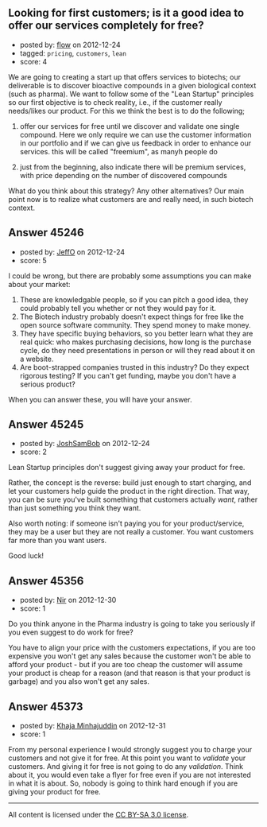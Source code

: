 ## Looking for first customers; is it a good idea to offer our services completely for free?

- posted by: [flow](https://stackexchange.com/users/-1/17377-flow) on 2012-12-24
- tagged: `pricing`, `customers`, `lean`
- score: 4

We are going to creating a start up that offers services to biotechs; our deliverable is to discover bioactive compounds in a given biological context (such as pharma). We want to follow some of the "Lean Startup" principles so our first objective is to check reality, i.e., if the customer really needs/likes our product. For this we think the best is to do the following;

 1. offer our services for free until we discover and validate one
    single compound. Here we only require we can use the customer
    information in our portfolio and if we can give us feedback in order
    to enhance our services. this will be called "freemium", as manyh
    people do
    
 2. just from the beginning, also indicate there will be premium
        services, with price depending on the number of discovered compounds

What do you think about this strategy? Any other alternatives? Our main point now is to realize what customers are and really need, in such biotech context.


## Answer 45246

- posted by: [JeffO](https://stackexchange.com/users/-1/1796-jeffo) on 2012-12-24
- score: 5

I could be wrong, but there are probably some assumptions you can make about your market:

 1. These are knowledgable people, so if you can pitch a good idea, they could probably tell you whether or not they would pay for it.
 2. The Biotech industry probably doesn't expect things for free like the open source software community. They spend money to make money.
 3. They have specific buying behaviors, so you better learn what they are real quick: who makes purchasing decisions, how long is the purchase cycle, do they need presentations in person or will they read about it on a website. 
 4. Are boot-strapped companies trusted in this industry? Do they expect rigorous testing? If you can't get funding, maybe you don't have a serious product?

When you can answer these, you will have your answer.


## Answer 45245

- posted by: [JoshSamBob](https://stackexchange.com/users/-1/940-joshsambob) on 2012-12-24
- score: 2

Lean Startup principles don't suggest giving away your product for free. 

Rather, the concept is the reverse: build just enough to start charging, and let your customers help guide the product in the right direction. That way, you can be sure you've built something that customers actually *want*, rather than just something you think they want.

Also worth noting: if someone isn't paying you for your product/service, they may be a user but they are not really a customer. You want customers far more than you want users.

Good luck!


## Answer 45356

- posted by: [Nir](https://stackexchange.com/users/-1/4237-nir) on 2012-12-30
- score: 1

Do you think anyone in the Pharma industry is going to take you seriously if you even suggest to do work for free?

You have to align your price with the customers expectations, if you are too expensive you won't get any sales because the customer won't be able to afford your product - but if you are too cheap the customer will assume your product is cheap for a reason (and that reason is that your product is garbage) and you also won't get any sales.




## Answer 45373

- posted by: [Khaja Minhajuddin](https://stackexchange.com/users/-1/22325-khaja-minhajuddin) on 2012-12-31
- score: 1

From my personal experience I would strongly suggest you to charge your customers and not give it for free. At this point you want to *validate* your customers. And giving it for free is not going to do any *validation*. Think about it, you would even take a flyer for free even if you are not interested in what it is about. So, nobody is going to think hard enough if you are giving your product for free.



---

All content is licensed under the [CC BY-SA 3.0 license](https://creativecommons.org/licenses/by-sa/3.0/).

